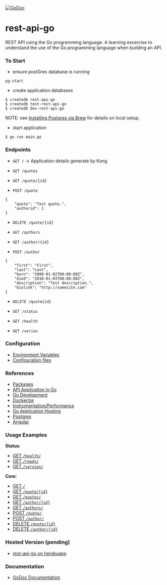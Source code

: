 [![GoDoc](https://godoc.org/github.com/DeeZone/rest-api-go?status.svg)](https://godoc.org/github.com/DeeZone/rest-api-go)

# rest-api-go
REST API using the Go programming language. A learning excercise to understand the use of the Go programming language
when building an API.

### To Start
- ensure postGres database is running
```
pg-start
```

- create application databases
```
$ createdb rest-api-go
$ createdb test-rest-api-go
$ createdb dev-rest-api-go
```
NOTE: see [Installing Postgres via Brew](https://gist.github.com/sgnl/609557ebacd3378f3b72) for details on local setup.

- start application
```
$ go run main.go
```

### Endpoints
- `GET /` -> Application details generate by Kong

- `GET /quotes`
- `GET /quote/{id}`
- `POST /quote`
```
{
	"quote": "Test quote.",
	"authorid": 1
}
```
- `DELETE /quote/{id}`

- `GET /quthors`
- `GET /author/{id}`
- `POST /author`
```
{
	"first": "First",
	"last": "Last",
	"born": "2000-01-02T00:00:00Z",
	"died": "2010-01-03T00:00:00Z",
	"description": "Test description.",
	"biolink": "http://somesite.com"
}
```
- `DELETE /quote{id}`

- `GET /status`
- `GET /health`
- `GET /verion`

### Configuration
- [Environment Variables](docs/configuration.md)
- [Configuration files](docs/configuration.md)

### References
- [Packages](docs/references.md)
- [API Application in Go](docs/references.md)
- [Go Development](docs/references.md)
- [Dockerize](docs/references.md)
- [Instrumentation/Performance](docs/references.md)
- [Go Application Hosting](docs/references.md)
- [Postgres](docs/references.md)
- [Angular](docs/references.md)

### Usage Examples
**Status**:
- [GET `/health/`](/docs/usage.md)
- [GET `/ready/`](/docs/usage.md)
- [GET `/version/`](/docs/usage.md)

**Core**:
- [GET `/`](/docs/usage.md)
- [GET `/quote/{id}`](/docs/usage.md)
- [GET `/quotes/`](/docs/usage.md)
- [GET `/author/{id}`](/docs/usage.md)
- [GET `/authors/`](/docs/usage.md)
- [POST `/quote/`](/docs/usage.md)
- [POST `/author/`](/docs/usage.md)
- [DELETE `/quote/{id}`](/docs/usage.md)
- [DELETE `/author/{id}`](/docs/usage.md)

### Hosted Version (pending)
- [rest-api-go on herokuapp](https://rest-api-go.herokuapp.com/)

### Documentation
- [GoDoc Documentation](https://godoc.org/github.com/DeeZone/rest-api-go)
